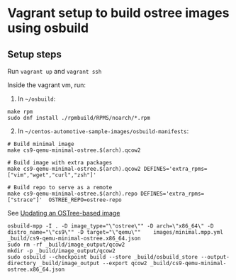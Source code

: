 # Vagrant setup to build ostree images using osbuild

## Setup steps

Run `vagrant up` and `vagrant ssh`

Inside the vagrant vm, run:

1. In `~/osbuild`:

```
make rpm
sudo dnf install ./rpmbuild/RPMS/noarch/*.rpm
```

2. In `~/centos-automotive-sample-images/osbuild-manifests`:

```
# Build minimal image
make cs9-qemu-minimal-ostree.$(arch).qcow2

# Build image with extra packages
make cs9-qemu-minimal-ostree.$(arch).qcow2 DEFINES='extra_rpms=["vim","wget","curl","zsh"]'

# Build repo to serve as a remote
make cs9-qemu-minimal-ostree.$(arch).repo DEFINES='extra_rpms=["strace"]'  OSTREE_REPO=ostree-repo
```

See [Updating an OSTree-based image](https://sigs.centos.org/automotive/building/updating_ostree/)

```
osbuild-mpp -I . -D image_type="\"ostree\"" -D arch=\"x86_64\" -D distro_name="\"cs9\"" -D target="\"qemu\""    images/minimal.mpp.yml _build/cs9-qemu-minimal-ostree.x86_64.json
sudo rm -rf _build/image_output/qcow2
mkdir -p _build/image_output/qcow2
sudo osbuild --checkpoint build --store _build/osbuild_store --output-directory _build/image_output --export qcow2 _build/cs9-qemu-minimal-ostree.x86_64.json

```
